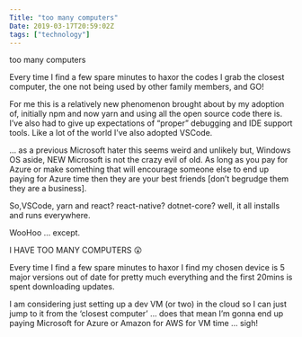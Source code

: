 ```yaml
---
Title: "too many computers"
Date: 2019-03-17T20:59:02Z
tags: ["technology"]
---
```


too many computers

Every time I find a few spare minutes to haxor the codes I grab the closest computer, the one not being used by other family members, and GO!

For me this is a relatively new phenomenon brought about by my adoption of, initially npm and now yarn and using all the open source code there is. I’ve also had to give up expectations of “proper” debugging and IDE support tools. Like a lot of the world I’ve also adopted VSCode.

 … as a previous Microsoft hater this seems weird and unlikely but, Windows OS aside, NEW Microsoft is not the crazy evil of old. As long as you pay for Azure or make something that will encourage someone else to end up paying for Azure time then they are your best friends [don’t begrudge them they are a business].

So,VSCode, yarn and react? react-native? dotnet-core? well, it all installs and runs everywhere.

WooHoo … except.

I HAVE TOO MANY COMPUTERS :astonished:

Every time I find a few spare minutes to haxor I find my chosen device is 5 major versions out of date for pretty much everything and the first 20mins is spent downloading updates. 

I am considering just setting up a dev VM (or two) in the cloud so I can just jump to it from the ‘closest computer’ … does that mean I’m gonna end up paying Microsoft for Azure or Amazon for AWS for VM time … sigh!
